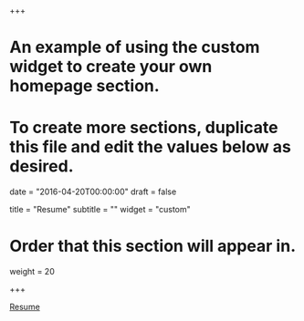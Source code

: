+++
# An example of using the custom widget to create your own homepage section.
# To create more sections, duplicate this file and edit the values below as desired.

date = "2016-04-20T00:00:00"
draft = false

title = "Resume"
subtitle = ""
widget = "custom"

# Order that this section will appear in.
weight = 20

+++


[Resume](/resume/current_resume.pdf)